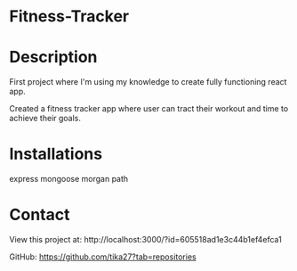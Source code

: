 # Fitness-Tracker

# Description

First project where I'm using my knowledge to create fully functioning react app.

Created a fitness tracker app where user can tract their workout and time to achieve their goals.

# Installations

express
mongoose
morgan
path

# Contact

View this project at: http://localhost:3000/?id=605518ad1e3c44b1ef4efca1

GitHub: https://github.com/tika27?tab=repositories
